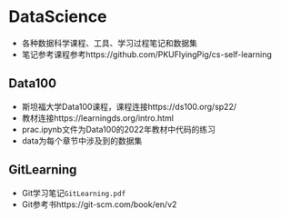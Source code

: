 # DataScience
- 各种数据科学课程、工具、学习过程笔记和数据集
- 笔记参考课程参考https://github.com/PKUFlyingPig/cs-self-learning
## Data100
- 斯坦福大学Data100课程，课程连接https://ds100.org/sp22/
- 教材连接https://learningds.org/intro.html
- prac.ipynb文件为Data100的2022年教材中代码的练习
- data为每个章节中涉及到的数据集
## GitLearning
- Git学习笔记`GitLearning.pdf`
- Git参考书https://git-scm.com/book/en/v2
